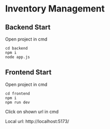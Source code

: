 # Inventory Management

## Backend Start

Open project in cmd

```
cd backend
npm i
node app.js
```

## Frontend Start

Open project in cmd

```
cd frontend
npm i
npm run dev
```

Click on shown url in cmd

Local url: http://localhost:5173/
